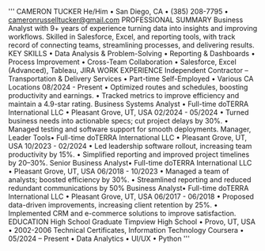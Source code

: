 '''
CAMERON TUCKER
He/Him • San Diego, CA • (385) 208-7795 • cameronrusselltucker@gmail.com 
PROFESSIONAL SUMMARY
Business Analyst with 9+ years of experience turning data into insights and improving workflows. Skilled in Salesforce, Excel, and 
reporting tools, with track record of connecting teams, streamlining processes, and delivering results. 
KEY SKILLS
• Data Analysis & Problem-Solving 
• Reporting & Dashboards 
• Process Improvement 
• Cross-Team Collaboration 
• Salesforce, Excel (Advanced), Tableau, JIRA 
WORK EXPERIENCE
Independent Contractor – Transportation & Delivery Services • Part-time 
Self-Employed • Various CA Locations 
08/2024 - Present 
• Optimized routes and schedules, boosting productivity and earnings. 
• Tracked metrics to improve efficiency and maintain a 4.9-star rating. 
Business Systems Analyst • Full-time 
doTERRA International LLC • Pleasant Grove, UT, USA 
02/2024 - 05/2024 
• Turned business needs into actionable specs; cut project delays by 30%. 
• Managed testing and software support for smooth deployments. 
Manager, Leader Tools• Full-time 
doTERRA International LLC • Pleasant Grove, UT, USA 
10/2023 - 02/2024 
• Led leadership software rollout, increasing team productivity by 15%. 
• Simplified reporting and improved project timelines by 20–30%. 
Senior Business Analyst• Full-time 
doTERRA International LLC • Pleasant Grove, UT, USA 
06/2018 - 10/2023 
• Managed a team of analysts; boosted efficiency by 30%. 
• Streamlined reporting and reduced redundant communications by 50% 
Business Analyst• Full-time 
doTERRA International LLC • Pleasant Grove, UT, USA 
06/2017 - 06/2018 
• Proposed data-driven improvements, increasing client retention by 25%. 
• Implemented CRM and e-commerce solutions to improve satisfaction. 
EDUCATION
High School Graduate 
Timpview High School • Provo, UT, USA • 2002-2006 
Technical Certificates, Information Technology 
Coursera • 05/2024 – Present
• Data Analytics
• UI/UX
• Python
'''
